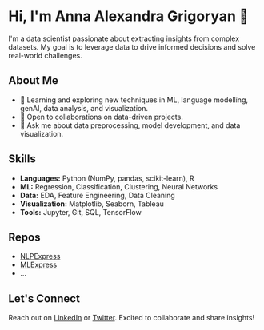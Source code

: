 # Hi, I'm Anna Alexandra Grigoryan 👋

I'm a data scientist passionate about extracting insights from complex datasets. My goal is to leverage data to drive informed decisions and solve real-world challenges.

## About Me

- 🔭 Learning and exploring new techniques in ML, language modelling, genAI, data analysis, and visualization.
- 👯 Open to collaborations on data-driven projects.
- 💬 Ask me about data preprocessing, model development, and data visualization.

## Skills

- **Languages:** Python (NumPy, pandas, scikit-learn), R
- **ML:** Regression, Classification, Clustering, Neural Networks
- **Data:** EDA, Feature Engineering, Data Cleaning
- **Visualization:** Matplotlib, Seaborn, Tableau
- **Tools:** Jupyter, Git, SQL, TensorFlow

## Repos

- [NLPExpress](link_to_project1) 
- [MLExpress](link_to_project2)
- ...

## Let's Connect

Reach out on [LinkedIn](https://www.linkedin.com/in/annaalexandragrigoryan/) or [Twitter](https://twitter.com/your_twitter_handle). Excited to collaborate and share insights!
